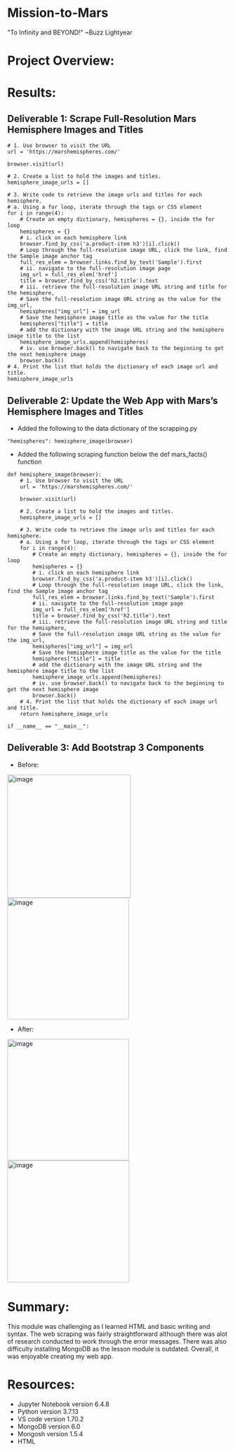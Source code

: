 # Mission-to-Mars
"To Infinity and BEYOND!" ~Buzz Lightyear

# Project Overview:

# Results:
## Deliverable 1: Scrape Full-Resolution Mars Hemisphere Images and Titles
```
# 1. Use browser to visit the URL 
url = 'https://marshemispheres.com/'

browser.visit(url)

# 2. Create a list to hold the images and titles.
hemisphere_image_urls = []

# 3. Write code to retrieve the image urls and titles for each hemisphere.
# a. Using a for loop, iterate through the tags or CSS element
for i in range(4):
    # Create an empty dictionary, hemispheres = {}, inside the for loop
    hemispheres = {}
    # i. click on each hemisphere link
    browser.find_by_css('a.product-item h3')[i].click()
    # Loop through the full-resolution image URL, click the link, find the Sample image anchor tag
    full_res_elem = browser.links.find_by_text('Sample').first
    # ii. navigate to the full-resolution image page
    img_url = full_res_elem['href']
    title = browser.find_by_css('h2.title').text
    # iii. retrieve the full-resolution image URL string and title for the hemisphere,
    # Save the full-resolution image URL string as the value for the img_url,
    hemispheres["img_url"] = img_url
    # Save the hemisphere image title as the value for the title
    hemispheres["title"] = title
    # add the dictionary with the image URL string and the hemisphere image title to the list
    hemisphere_image_urls.append(hemispheres)
    # iv. use browser.back() to navigate back to the beginning to get the next hemisphere image
    browser.back()
# 4. Print the list that holds the dictionary of each image url and title.
hemisphere_image_urls
```

## Deliverable 2: Update the Web App with Mars’s Hemisphere Images and Titles
- Added the following to the data dictionary of the scrapping.py
```
"hemispheres": hemisphere_image(browser)
```

- Added the following scraping function below the def mars_facts() function
```
def hemisphere_image(browser):
    # 1. Use browser to visit the URL 
    url = 'https://marshemispheres.com/'

    browser.visit(url)

    # 2. Create a list to hold the images and titles.
    hemisphere_image_urls = []

    # 3. Write code to retrieve the image urls and titles for each hemisphere.
    # a. Using a for loop, iterate through the tags or CSS element
    for i in range(4):
        # Create an empty dictionary, hemispheres = {}, inside the for loop
        hemispheres = {}
        # i. click on each hemisphere link
        browser.find_by_css('a.product-item h3')[i].click()
        # Loop through the full-resolution image URL, click the link, find the Sample image anchor tag
        full_res_elem = browser.links.find_by_text('Sample').first
        # ii. navigate to the full-resolution image page
        img_url = full_res_elem['href']
        title = browser.find_by_css('h2.title').text
        # iii. retrieve the full-resolution image URL string and title for the hemisphere,
        # Save the full-resolution image URL string as the value for the img_url,
        hemispheres["img_url"] = img_url
        # Save the hemisphere image title as the value for the title
        hemispheres["title"] = title
        # add the dictionary with the image URL string and the hemisphere image title to the list
        hemisphere_image_urls.append(hemispheres)
        # iv. use browser.back() to navigate back to the beginning to get the next hemisphere image
        browser.back()
    # 4. Print the list that holds the dictionary of each image url and title.
    return hemisphere_image_urls

if __name__ == "__main__":
```

## Deliverable 3: Add Bootstrap 3 Components
- Before:
<img width="281" alt="image" src="https://user-images.githubusercontent.com/106962921/185714436-d407d0dc-9392-43f2-b21c-65becf482deb.png">
<img width="277" alt="image" src="https://user-images.githubusercontent.com/106962921/185714489-0f9f5281-c16d-4544-bd63-4681f222efe6.png">

- After:
<img width="277" alt="image" src="https://user-images.githubusercontent.com/106962921/185715459-8419197b-4d78-4244-bdde-4dc33b183830.png">
<img width="278" alt="image" src="https://user-images.githubusercontent.com/106962921/185715566-f696661f-7477-4612-ba66-37bd7f11513a.png">

# Summary:
This module was challenging as I learned HTML and basic writing and syntax. The web scraping was fairly straightforward although there was alot of research conducted to work through the error messages. There was also difficulty installing MongoDB as the lesson module is outdated. Overall, it was enjoyable creating my web app.

# Resources:
  - Jupyter Notebook version 6.4.8
  - Python version 3.7.13
  - VS code version 1.70.2
  - MongoDB version 6.0
  - Mongosh version 1.5.4
  - HTML

